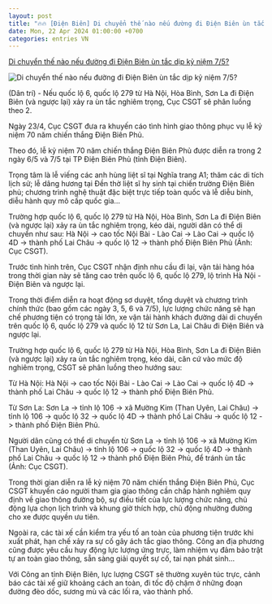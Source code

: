 ```yaml
---
layout: post
title: "🔥🔥 [Điện Biên] Di chuyển thế nào nếu đường đi Điện Biên ùn tắc dịp kỷ niệm 7/5?"
date: Mon, 22 Apr 2024 01:00:00 +0700
categories: entries VN
---
```

[Di chuyển thế nào nếu đường đi Điện Biên ùn tắc dịp kỷ niệm 7/5?](https://dantri.com.vn/xa-hoi/di-chuyen-the-nao-neu-duong-di-dien-bien-un-tac-dip-ky-niem-75-20240423183427865.htm)

![Di chuyển thế nào nếu đường đi Điện Biên ùn tắc dịp kỷ niệm 7/5?](https://cdnphoto.dantri.com.vn/qrYWi0blk0S9N-jUIHKIKaTjMEY=/zoom/1200_630/2024/04/23/f958fdbcc46a6a34337b-crop-1713871982676.jpeg)

(Dân trí) - Nếu quốc lộ 6, quốc lộ 279 từ Hà Nội, Hòa Bình, Sơn La đi Điện Biên (và ngược lại) xảy ra ùn tắc nghiêm trọng, Cục CSGT sẽ phân luồng theo 2.

Ngày 23/4, Cục CSGT đưa ra khuyến cáo tình hình giao thông phục vụ lễ kỷ niệm 70 năm chiến thắng Điện Biên Phủ.

Theo đó, lễ kỷ niệm 70 năm chiến thắng Điện Biên Phủ được diễn ra trong 2 ngày 6/5 và 7/5 tại TP Điện Biên Phủ (tỉnh Điện Biên).

Trọng tâm là lễ viếng các anh hùng liệt sĩ tại Nghĩa trang A1; thăm các di tích lịch sử; lễ dâng hương tại Đền thờ liệt sĩ hy sinh tại chiến trường Điện Biên phủ; chương trình nghệ thuật đặc biệt trực tiếp toàn quốc và lễ diễu binh, diễu hành quy mô cấp quốc gia…

Trường hợp quốc lộ 6, quốc lộ 279 từ Hà Nội, Hòa Bình, Sơn La đi Điện Biên (và ngược lại) xảy ra ùn tắc nghiêm trọng, kéo dài, người dân có thể di chuyển như sau: Hà Nội -> cao tốc Nội Bài - Lào Cai -> Lào Cai -> quốc lộ 4D -> thành phố Lai Châu -> quốc lộ 12 -> thành phố Điện Biên Phủ (Ảnh: Cục CSGT).

Trước tình hình trên, Cục CSGT nhận định nhu cầu đi lại, vận tải hàng hóa trong thời gian này sẽ tăng cao trên quốc lộ 6, quốc lộ 279, lộ trình Hà Nội - Điện Biên và ngược lại.

Trong thời điểm diễn ra hoạt động sơ duyệt, tổng duyệt và chương trình chính thức (bao gồm các ngày 3, 5, 6 và 7/5), lực lượng chức năng sẽ hạn chế phương tiện có trọng tải lớn, xe vận tải hành khách đường dài di chuyển trên quốc lộ 6, quốc lộ 279 và quốc lộ 12 từ Sơn La, Lai Châu đi Điện Biên và ngược lại.

Trường hợp quốc lộ 6, quốc lộ 279 từ Hà Nội, Hòa Bình, Sơn La đi Điện Biên (và ngược lại) xảy ra ùn tắc nghiêm trọng, kéo dài, căn cứ vào mức độ nghiêm trọng, CSGT sẽ phân luồng theo hướng sau:

Từ Hà Nội: Hà Nội -> cao tốc Nội Bài - Lào Cai -> Lào Cai -> quốc lộ 4D -> thành phố Lai Châu -> quốc lộ 12 -> thành phố Điện Biên Phủ.

Từ Sơn La: Sơn La -> tỉnh lộ 106 -> xã Mường Kim (Than Uyên, Lai Châu) -> tỉnh lộ 106 -> quốc lộ 32 -> quốc lộ 4D -> thành phố Lai Châu -> quốc lộ 12 -> thành phố Điện Biên Phủ.

Người dân cũng có thể di chuyển từ Sơn La -> tỉnh lộ 106 -> xã Mường Kim (Than Uyên, Lai Châu) -> tỉnh lộ 106 -> quốc lộ 32 -> quốc lộ 4D -> thành phố Lai Châu -> quốc lộ 12 -> thành phố Điện Biên Phủ, để tránh ùn tắc (Ảnh: Cục CSGT).

Trong thời gian diễn ra lễ kỷ niệm 70 năm chiến thắng Điện Biên Phủ, Cục CSGT khuyến cáo người tham gia giao thông cần chấp hành nghiêm quy định về giao thông đường bộ, sự điều tiết của lực lượng chức năng, chủ động lựa chọn lịch trình và khung giờ thích hợp, chủ động nhường đường cho xe được quyền ưu tiên.

Ngoài ra, các tài xế cần kiểm tra yếu tố an toàn của phương tiện trước khi xuất phát, hạn chế xảy ra sự cố gây ách tắc giao thông. Công an địa phương cũng được yêu cầu huy động lực lượng ứng trực, làm nhiệm vụ đảm bảo trật tự an toàn giao thông, sẵn sàng giải quyết sự cố, tai nạn phát sinh…

Với Công an tỉnh Điện Biên, lực lượng CSGT sẽ thường xuyên túc trực, cảnh báo các tài xế giữ khoảng cách an toàn, đi tốc độ chậm ở những đoạn đường đèo dốc, sương mù và các lối ra, vào thành phố.

